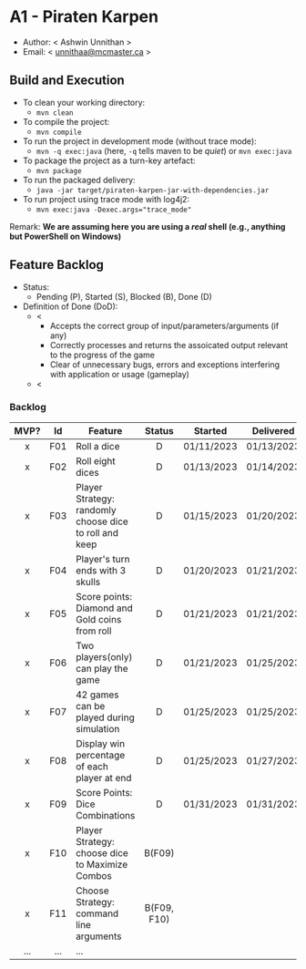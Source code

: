 # A1 - Piraten Karpen

  * Author: < Ashwin Unnithan >
  * Email: < unnithaa@mcmaster.ca >

## Build and Execution

  * To clean your working directory:
    * `mvn clean`
  * To compile the project:
    * `mvn compile`
  * To run the project in development mode (without trace mode):
    * `mvn -q exec:java` (here, `-q` tells maven to be _quiet_) or `mvn exec:java`
  * To package the project as a turn-key artefact:
    * `mvn package`
  * To run the packaged delivery:
    * `java -jar target/piraten-karpen-jar-with-dependencies.jar`
  * To run project using trace mode with log4j2:
    * `mvn exec:java -Dexec.args="trace_mode"`

Remark: **We are assuming here you are using a _real_ shell (e.g., anything but PowerShell on Windows)**

## Feature Backlog

 * Status: 
   * Pending (P), Started (S), Blocked (B), Done (D)
 * Definition of Done (DoD):
   * < 
      * Accepts the correct group of input/parameters/arguments (if any)
      * Correctly processes and returns the assoicated output relevant to the progress of the game
      * Clear of unnecessary bugs, errors and exceptions interfering with application or usage (gameplay)
   * <

### Backlog 

| MVP? | Id  | Feature  | Status  |  Started  | Delivered |
| :-:  |:-:  |---       | :-:     | :-:       | :-:       |
| x   | F01 | Roll a dice | D | 01/11/2023 | 01/13/2023 |
| x   | F02 | Roll eight dices  | D | 01/13/2023 | 01/14/2023 |
| x   | F03 | Player Strategy: randomly choose dice to roll and keep | D | 01/15/2023 | 01/20/2023 |
| x   | F04 | Player's turn ends with 3 skulls | D | 01/20/2023 | 01/21/2023 |
| x   | F05 | Score points: Diamond and Gold coins from roll | D | 01/21/2023 | 01/21/2023 |
| x   | F06 | Two players(only) can play the game  | D | 01/21/2023 | 01/25/2023 |
| x   | F07 | 42 games can be played during simulation  | D | 01/25/2023 | 01/25/2023 |
| x   | F08 | Display win percentage of each player at end | D | 01/25/2023 | 01/27/2023 |
| x   | F09 | Score Points: Dice Combinations | D | 01/31/2023 | 01/31/2023 |
| x   | F10 | Player Strategy: choose dice to Maximize Combos  | B(F09) |  |  |
| x   | F11 | Choose Strategy: command line arguments | B(F09, F10) | |  |
| ... | ... | ... |

